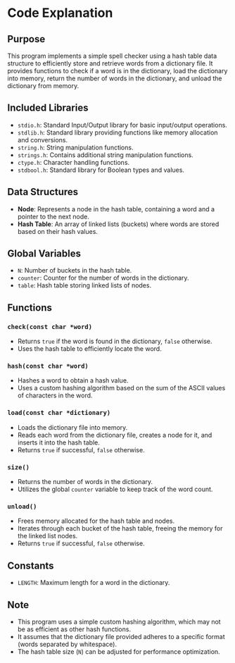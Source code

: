 # Code Explanation

## Purpose
This program implements a simple spell checker using a hash table data structure to efficiently store and retrieve words from a dictionary file. It provides functions to check if a word is in the dictionary, load the dictionary into memory, return the number of words in the dictionary, and unload the dictionary from memory.

## Included Libraries
- `stdio.h`: Standard Input/Output library for basic input/output operations.
- `stdlib.h`: Standard library providing functions like memory allocation and conversions.
- `string.h`: String manipulation functions.
- `strings.h`: Contains additional string manipulation functions.
- `ctype.h`: Character handling functions.
- `stdbool.h`: Standard library for Boolean types and values.

## Data Structures
- **Node**: Represents a node in the hash table, containing a word and a pointer to the next node.
- **Hash Table**: An array of linked lists (buckets) where words are stored based on their hash values.

## Global Variables
- `N`: Number of buckets in the hash table.
- `counter`: Counter for the number of words in the dictionary.
- `table`: Hash table storing linked lists of nodes.

## Functions

### `check(const char *word)`
- Returns `true` if the word is found in the dictionary, `false` otherwise.
- Uses the hash table to efficiently locate the word.

### `hash(const char *word)`
- Hashes a word to obtain a hash value.
- Uses a custom hashing algorithm based on the sum of the ASCII values of characters in the word.

### `load(const char *dictionary)`
- Loads the dictionary file into memory.
- Reads each word from the dictionary file, creates a node for it, and inserts it into the hash table.
- Returns `true` if successful, `false` otherwise.

### `size()`
- Returns the number of words in the dictionary.
- Utilizes the global `counter` variable to keep track of the word count.

### `unload()`
- Frees memory allocated for the hash table and nodes.
- Iterates through each bucket of the hash table, freeing the memory for the linked list nodes.
- Returns `true` if successful, `false` otherwise.

## Constants
- `LENGTH`: Maximum length for a word in the dictionary.

## Note
- This program uses a simple custom hashing algorithm, which may not be as efficient as other hash functions.
- It assumes that the dictionary file provided adheres to a specific format (words separated by whitespace).
- The hash table size (`N`) can be adjusted for performance optimization.